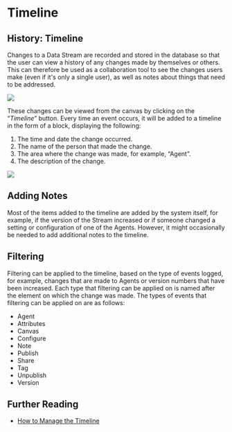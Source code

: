 # Timeline

## History: Timeline

Changes to a Data Stream are recorded and stored in the database so that the user can view a history of any changes made by themselves or others. This can therefore be used as a collaboration tool to see the changes users make (even if it's only a single user), as well as notes about things that need to be addressed.

![](../../.gitbook/assets/TL\_1.png)

These changes can be viewed from the canvas by clicking on the “_Timeline_” button. Every time an event occurs, it will be added to a timeline in the form of a block, displaying the following:

1. The time and date the change occurred.
2. The name of the person that made the change.
3. The area where the change was made, for example, “Agent”.
4. The description of the change.

![](../../.gitbook/assets/TL\_2.png)

## Adding Notes

Most of the items added to the timeline are added by the system itself, for example, if the version of the Stream increased or if someone changed a setting or configuration of one of the Agents. However, it might occasionally be needed to add additional notes to the timeline.&#x20;

## Filtering

Filtering can be applied to the timeline, based on the type of events logged, for example, changes that are made to Agents or version numbers that have been increased. Each type that filtering can be applied on is named after the element on which the change was made. The types of events that filtering can be applied on are as follows:

* Agent
* Attributes
* Canvas
* Configure
* Note
* Publish
* Share
* Tag
* Unpublish
* Version

## Further Reading

* [How to Manage the Timeline](../../how-tos/data-streams/use-the-timeline.md)
